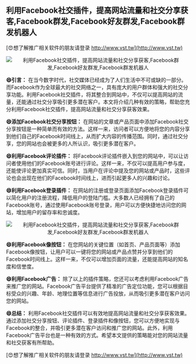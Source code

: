 ## **利用Facebook社交插件，提高网站流量和社交分享获客,Facebook群发,Facebook好友群发,Facebook群发机器人**

[😍想了解推广相关软件的朋友请登录 http://www.vst.tw](http://www.vst.tw)

 <center><img src="https://vst.tw/MP4/tuiguang/png/3.png" alt="利用Facebook社交插件，提高网站流量和社交分享获客,Facebook群发,Facebook好友群发,Facebook群发机器人"></center>

**😄引言：**
在当今数字时代，社交媒体已经成为了人们生活中不可或缺的一部分。而Facebook作为全球最大的社交网络之一，具有庞大的用户群体和强大的社交分享功能。利用Facebook社交插件，将其整合到网站中，不仅可以提高网站的流量，还能通过社交分享吸引更多潜在客户。本文将介绍几种有效的策略，帮助您充分利用Facebook社交插件，提高网站流量和社交分享获客效果。

**😄添加Facebook社交分享按钮：**
在网站的文章或产品页面中添加Facebook社交分享按钮是一种简单而有效的方法。这样一来，访问者可以方便地将您的内容分享到他们自己的Facebook时间线上，从而扩大内容的传播范围。同时，通过社交分享，您的网站也会被更多的人所认识，吸引更多潜在客户。

**😄利用Facebook评论插件：**
将Facebook评论插件嵌入到您的网站中，可以让访问者使用他们的Facebook账号进行评论。这样一来，不仅可以提高用户参与度，还能使评论更加真实可信。同时，当用户在评论中提及您的网站或产品时，这些评论也会出现在他们的Facebook时间线上，进而引起更多人的兴趣和讨论。

**😄利用Facebook登录插件：**
在网站的注册或登录页面添加Facebook登录插件可以简化用户的注册流程，降低用户的登陆门槛。大多数人已经拥有了自己的Facebook账号，通过使用Facebook账号登录，用户可以方便快捷地访问您的网站，增加用户的留存率和忠诚度。

 <center><img src="https://vst.tw/MP4/tuiguang/png/0.png" alt="利用Facebook社交插件，提高网站流量和社交分享获客,Facebook群发,Facebook好友群发,Facebook群发机器人"></center>

**😄利用Facebook像按钮：**
在您网站的关键位置（如首页、产品页面等）添加Facebook像按钮，让用户可以一键将您的网站或产品点赞并分享到他们的Facebook时间线上。这样一来，不仅可以增加页面的流量，还能提高网站的知名度和信誉度。

**😄利用Facebook广告：**
除了以上的插件策略，您还可以考虑利用Facebook广告来推广您的网站。Facebook广告平台提供了精准的广告定位功能，您可以根据目标受众的兴趣、年龄、地理位置等信息进行广告投放，从而吸引更多潜在客户访问您的网站。

**😄总结：**
利用Facebook社交插件可以有效地提高网站流量和社交分享获客效果。通过添加社交分享按钮、评论插件、登录插件和像按钮，您可以方便地实现与Facebook的整合，并吸引更多潜在客户访问和推广您的网站。此外，利用Facebook广告平台也是一种有效的方式。希望本文提供的策略能对您的网站流量和社交获客有所帮助。

[😍想了解推广相关软件的朋友请登录 http://www.vst.tw](http://www.vst.tw)



